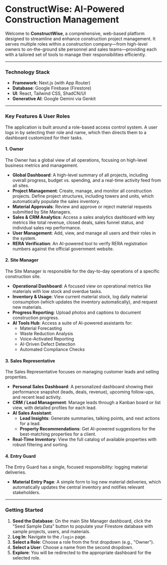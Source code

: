 # ConstructWise: AI-Powered Construction Management

Welcome to **ConstructWise**, a comprehensive, web-based platform designed to streamline and enhance construction project management. It serves multiple roles within a construction company—from high-level owners to on-the-ground site personnel and sales teams—providing each with a tailored set of tools to manage their responsibilities efficiently.

---

### Technology Stack

*   **Framework**: Next.js (with App Router)
*   **Database**: Google Firebase (Firestore)
*   **UI**: React, Tailwind CSS, ShadCN/UI
*   **Generative AI**: Google Gemini via Genkit

---

### Key Features & User Roles

The application is built around a role-based access control system. A user logs in by selecting their role and name, which then directs them to a dashboard customized for their tasks.

#### 1. Owner

The Owner has a global view of all operations, focusing on high-level business metrics and management.
- **Global Dashboard**: A high-level summary of all projects, including overall progress, budget vs. spending, and a real-time activity feed from all sites.
- **Project Management**: Create, manage, and monitor all construction projects. Define project structures, including towers and units, which automatically populate the sales inventory.
- **Material Approvals**: Review and approve or reject material requests submitted by Site Managers.
- **Sales & CRM Analytics**: Access a sales analytics dashboard with key metrics like total revenue, closed deals, sales funnel status, and individual sales rep performance.
- **User Management**: Add, view, and manage all users and their roles in the system.
- **RERA Verification**: An AI-powered tool to verify RERA registration numbers against the official government website.

#### 2. Site Manager

The Site Manager is responsible for the day-to-day operations of a specific construction site.
- **Operational Dashboard**: A focused view on operational metrics like materials with low stock and overdue tasks.
- **Inventory & Usage**: View current material stock, log daily material consumption (which updates the inventory automatically), and request new materials.
- **Progress Reporting**: Upload photos and captions to document construction progress.
- **AI Tools Hub**: Access a suite of AI-powered assistants for:
  - Material Forecasting
  - Waste Reduction Analysis
  - Voice-Activated Reporting
  - AI-Driven Defect Detection
  - Automated Compliance Checks

#### 3. Sales Representative

The Sales Representative focuses on managing customer leads and selling properties.
- **Personal Sales Dashboard**: A personalized dashboard showing their performance snapshot (leads, deals, revenue), upcoming follow-ups, and recent lead activity.
- **CRM / Lead Management**: Manage leads through a Kanban board or list view, with detailed profiles for each lead.
- **AI Sales Assistant**:
  - **Lead Insights**: Generate summaries, talking points, and next actions for a lead.
  - **Property Recommendations**: Get AI-powered suggestions for the best-matching properties for a client.
- **Real-Time Inventory**: View the full catalog of available properties with robust filtering and sorting.

#### 4. Entry Guard

The Entry Guard has a single, focused responsibility: logging material deliveries.
- **Material Entry Page**: A simple form to log new material deliveries, which automatically updates the central inventory and notifies relevant stakeholders.

---

### Getting Started

1.  **Seed the Database**: On the main Site Manager dashboard, click the "Seed Sample Data" button to populate your Firestore database with sample projects, users, and materials.
2.  **Log In**: Navigate to the `/login` page.
3.  **Select a Role**: Choose a role from the first dropdown (e.g., "Owner").
4.  **Select a User**: Choose a name from the second dropdown.
5.  **Explore**: You will be redirected to the appropriate dashboard for the selected role.
